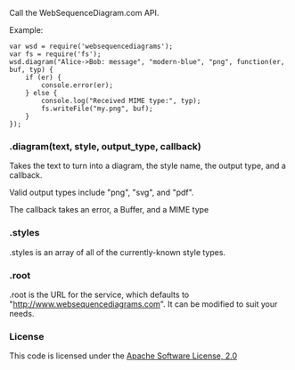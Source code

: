Call the WebSequenceDiagram.com API.

Example:

    var wsd = require('websequencediagrams');
    var fs = require('fs');
    wsd.diagram("Alice->Bob: message", "modern-blue", "png", function(er, buf, typ) {
    	if (er) {
    		console.error(er);    		
    	} else {
    		console.log("Received MIME type:", typ);
    		fs.writeFile("my.png", buf);
    	}
    });

### .diagram(text, style, output_type, callback)
Takes the text to turn into a diagram, the style name, the output type, and a callback.

Valid output types include "png", "svg", and "pdf".

The callback takes an error, a Buffer, and a MIME type

### .styles
.styles is an array of all of the currently-known style types.

### .root
.root is the URL for the service, which defaults to "http://www.websequencediagrams.com".  It can be modified to suit your needs.

### License
This code is licensed under the [Apache Software License, 2.0](http://www.apache.org/licenses/LICENSE-2.0)
